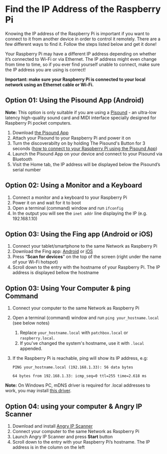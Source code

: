 # Find the IP Address of the Raspberry Pi

Knowing the IP address of the Raspberry Pi is important if you want to connect to it from another device in order to control it remotely. There are a few different ways to find it. Follow the steps listed below and get it done!

Your Raspberry Pi may have a different IP address depending on whether it’s connected to Wi-Fi or via Ethernet. The IP address might even change from time to time, so if you ever find yourself unable to connect, make sure the IP address you are using is correct!

**Important: make sure your Raspberry Pi is connected to your local network using an Ethernet cable or Wi-Fi.**

## Option 01: Using the Pisound App (Android)

**Note:** This option is only suitable if you are using a <a href="https://blokas.io/pisound/" target="_blank">Pisound</a> - an ultra-low latency high-quality sound card and MIDI interface specially designed for Raspberry Pi pocket computers. 

1. Download <a href="https://play.google.com/store/apps/details?id=com.blokas.pisoundctl" target="_blank">the Pisound App</a> 
2. Attach your Pisound to your Raspberry Pi and power it on 
3. Turn the discoverabilty on by holding The Pisound's Button for 3 seconds (<a href="https://blokas.io/pisound/docs/pisound-app/#connecting-to-the-raspberry-pi" target="_blank">how to connect to your Raspberry Pi using the Pisound App</a>)
4. Launch the Pisound App on your device and connect to your Pisound via Bluetooth
5. Visit the Home tab, the IP address will be displayed below the Pisound’s serial number

## Option 02: Using a Monitor and a Keyboard

1. Connect a monitor and a keyboard to your Raspberry Pi
2. Power it on and wait for it to boot
3. Open a terminal (command) window and run `ifconfig`
4. In the output you will see the `inet addr` line displaying the IP (e.g. 192.168.1.10)

## Option 03: Using the Fing app (Android or iOS)

1. Connect your tablet/smartphone to the same Network as Raspberry Pi
2. Download the Fing app: <a href="https://play.google.com/store/apps/details?id=com.overlook.android.fing" target="_blank">Android</a> or <a href="https://itunes.apple.com/gb/app/fing-network-scanner/id430921107?mt=8" target="_blank">iOS</a>
3. Press “**Scan for devices**” on the top of the screen (right under the name of your Wi-Fi hotspot)
4. Scroll down to the entry with the hostname of your Raspberry Pi. The IP address is displayed bellow the hostname

## Option 03: Using Your Computer & ping Command

1. Connect your computer to the same Network as Raspberry Pi
2. Open a terminal (command) window and run  `ping your_hostname.local` (see below notes)
    1. Replace `your_hostname.local` with `patchbox.local` or `raspberry.local`.
    1. If you've changed the system's hostname, use it with `.local` appended.
3. If the Raspberry Pi is reachable, ping will show its IP address, e.g:

    `PING your_hostname.local (192.168.1.33): 56 data bytes`

    `64 bytes from 192.168.1.33: icmp_seq=0 ttl=255 time=2.618 ms`

**Note:** On Windows PC, mDNS driver is required for .local addresses to work, you may install <a href="https://support.apple.com/kb/DL999?locale=en_US" target="_blank">this driver</a>.

## Option 04: using your computer & Angry IP Scanner

1. Download and install <a href="http://angryip.org/" target="_blank">Angry IP Scanner</a> 
2. Connect your computer to the same Network as Raspberry Pi
3. Launch Angry IP Scanner and press **Start** button
4. Scroll down to the entry with your Raspberry Pi’s hostname. The IP address is in the column on the left

